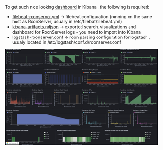 To get such nice looking [dashboard](Roonserver_Kibana_Dashboard.png) in Kibana , the following is required:

* [filebeat-roonserver.yml](filebeat-roonserver.yml) -> filebeat configuration (running on the same host as RoonServer, usually in /etc/filebat/filebeat.yml)
* [kibana-artifacts.ndjson](kibana-artifacts.ndjson) -> exported search, visualizations and dashboard for RoonServer logs - you need to import into Kibana
* [logstash-roonserver.conf](logstash-roonserver.conf) -> roon parsing configuration for logstash , usualy located in /etc/logstash/conf.d/roonserver.conf

![Dashboard](https://github.com/maniac0r/audio/raw/master/Roonserver_Kibana_Dashboard.png "Roonserver Kibana Dashboard")
